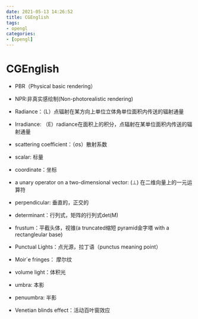 ```yaml
---
date: 2021-05-13 14:26:52
title: CGEnglish
tags:
- opengl
categories:
- [opengl]
---
```


# CGEnglish

- PBR（Physical basic rendering）
- NPR:非真实感绘制(Non-photorealistic rendering)
- Radiance：（L）点辐射在某方向上单位立体角单位面积内传送的辐射通量
- Irradiance: （E）radiance在面积上的积分，点辐射在某单位面积内传送的辐射通量
- scattering coefficient：（σs）散射系数
- scalar: 标量
- coordinate：坐标
- a unary operator on a two-dimensional vector: (⊥) 在二维向量上的一元运算符
- perpendicular: 垂直的，正交的
- determinant：行列式，矩阵的行列式det(M)
- frustum：平截头体，视锥(a truncated缩短 pyramid金字塔 with a rectangleular base)
- Punctual Lights：点光源，拉丁语（punctus meaning point）
- Moir´e fringes： 摩尔纹

- volume light：体积光
- umbra:  本影
- penuumbra: 半影
- Venetian blinds effect：活动百叶窗效应